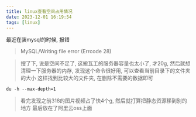 ```yaml
---
title: linux查看空间占用情况
date: 2023-12-01 16:19:54
tags: [linux]
---
```


最近在装mysql的时候, 报错
> MySQL/Writing file error (Errcode 28)

> 搜了下, 说是空间不足了, 这搬瓦工的服务器容量也太小了, 才20g, 然后就想
> 清理一下服务器的内存, 发现这个命令很好用, 可以查看当前目录下的文件夹的大小
> 这样找到比较大的文件夹, 在删除不需要的数据即可

```shell
du -h --max-depth=1
```

> 看完发现之前318的图片视频占了快4个g, 然后就打算把静态资源移到别的地方
> 最后放在了阿里云oss上面